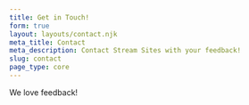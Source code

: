 ```yaml
---
title: Get in Touch!
form: true
layout: layouts/contact.njk
meta_title: Contact
meta_description: Contact Stream Sites with your feedback!
slug: contact
page_type: core
---
```


We love feedback!
